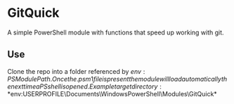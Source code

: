 # GitQuick
A simple PowerShell module with functions that speed up working with git.

## Use
Clone the repo into a folder referenced by $env:PSModulePath.  Once the .psm1 file is present the module will load automatically the next time a PS shell is opened.
Example target directory: *$env:USERPROFILE\Documents\WindowsPowerShell\Modules\GitQuick\*  